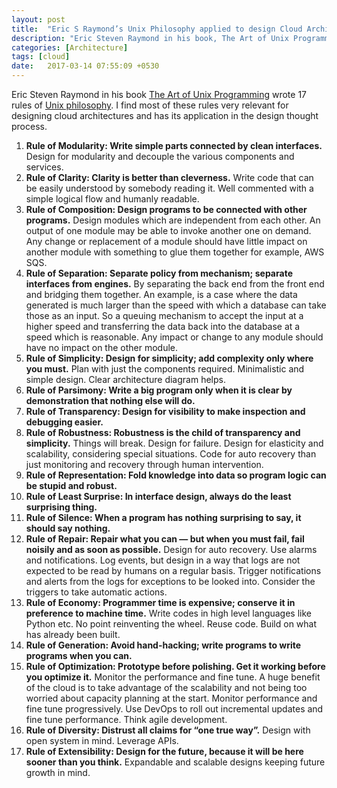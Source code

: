 ```yaml
---
layout: post
title:  "Eric S Raymond’s Unix Philosophy applied to design Cloud Architectures"
description: "Eric Steven Raymond in his book, The Art of Unix Programming, wrote 17 rules of Unix philosophy. I find most of these rules very relevant for designing cloud architectures and has its application in the design thought process." 
categories: [Architecture]
tags: [cloud]
date:   2017-03-14 07:55:09 +0530
---
```

Eric Steven Raymond in his book [The Art of Unix Programming](https://books.google.co.in/books?id=H4q1t-jAcBIC&printsec=frontcover&source=gbs_ge_summary_r&cad=0#v=onepage&q&f=false) wrote 17 rules of [Unix philosophy](https://en.wikipedia.org/wiki/Unix_philosophy). I find most of these rules very relevant for designing cloud architectures and has its application in the design thought process.

1. **Rule of Modularity: Write simple parts connected by clean interfaces.**
Design for modularity and decouple the various components and services.
2. **Rule of Clarity: Clarity is better than cleverness.**
Write code that can be easily understood by somebody reading it. Well commented with a simple logical flow and humanly readable.
3. **Rule of Composition: Design programs to be connected with other programs.**
Design modules which are independent from each other. An output of one module may be able to invoke another one on demand. Any change or replacement of a module should have little impact on another module with something to glue them together for example, AWS SQS.
4. **Rule of Separation: Separate policy from mechanism; separate interfaces from engines.**
By separating the back end from the front end and bridging them together. An example, is a case where the data generated is much larger than the speed with which a database can take those as an input. So a queuing mechanism to accept the input at a higher speed and transferring the data back into the database at a speed which is reasonable. Any impact or change to any module should have no impact on the other module.
5. **Rule of Simplicity: Design for simplicity; add complexity only where you must.**
Plan with just the components required. Minimalistic and simple design. Clear architecture diagram helps.
6. **Rule of Parsimony: Write a big program only when it is clear by demonstration that nothing else will do.**
7. **Rule of Transparency: Design for visibility to make inspection and debugging easier.**
8. **Rule of Robustness: Robustness is the child of transparency and simplicity.** Things will break. Design for failure. Design for elasticity and scalability, considering special situations. Code for auto recovery than just monitoring and recovery through human intervention.
9. **Rule of Representation: Fold knowledge into data so program logic can be stupid and robust.**
10. **Rule of Least Surprise: In interface design, always do the least surprising thing.**
11. **Rule of Silence: When a program has nothing surprising to say, it should say nothing.**
12. **Rule of Repair: Repair what you can — but when you must fail, fail noisily and as soon as possible.**
Design for auto recovery. Use alarms and notifications. Log events, but design in a way that logs are not expected to be read by humans on a regular basis. Trigger notifications and alerts from the logs for exceptions to be looked into. Consider the triggers to take automatic actions.
13. **Rule of Economy: Programmer time is expensive; conserve it in preference to machine time.**
Write codes in high level languages like Python etc. No point reinventing the wheel. Reuse code. Build on what has already been built.
14. **Rule of Generation: Avoid hand-hacking; write programs to write programs when you can.**
15. **Rule of Optimization: Prototype before polishing. Get it working before you optimize it.**
Monitor the performance and fine tune. A huge benefit of the cloud is to take advantage of the scalability and not being too worried about capacity planning at the start. Monitor performance and fine tune progressively. Use DevOps to roll out incremental updates and fine tune performance. Think agile development.
16. **Rule of Diversity: Distrust all claims for “one true way”.**
Design with open system in mind. Leverage APIs.
17. **Rule of Extensibility: Design for the future, because it will be here sooner than you think.**
Expandable and scalable designs keeping future growth in mind.